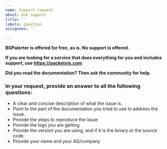 ```yaml
---
name: Support request
about: Ask support
title: ''
labels: question
assignees: ''

---
```


**BGPalerter is offered for free, as is. No support is offered.**

**If you are looking for a service that does everything for you and includes support, use https://packetvis.com**

**Did you read the documentation? Then ask the community for help.**

### In your request, provide an answer to all the following questions:
* A clear and concise description of what the issue is.
* Point to the part of the documentation you tried to use to address the issue.
* Provide the steps to reproduce the issue
* Provide the logs you are getting
* Provide the version you are using, and if it is the binary or the source code.
* Provide your name and your AS/company
